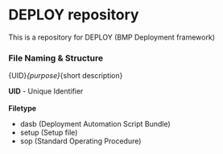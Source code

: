 # DEPLOY repository


This is a repository for DEPLOY (BMP Deployment framework)


### File Naming & Structure

{UID}_{purpose}_{short description}<br>

**UID** - Unique Identifier<br><br>
**Filetype**<br>

- dasb (Deployment Automation Script Bundle)
- setup (Setup file)
- sop (Standard Operating Procedure)
